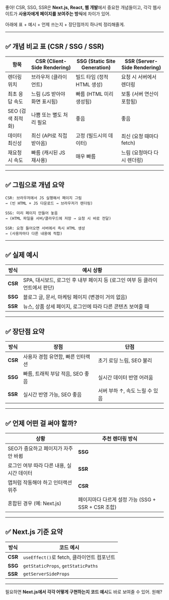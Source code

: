 좋아! CSR, SSG, SSR은 **Next.js, React, 웹 개발**에서 중요한 개념들이고, 각각 웹사이트가 **사용자에게 페이지를 보여주는 방식**에 차이가 있어.

아래에 표 + 예시 + 언제 쓰는지 + 장단점까지 하나씩 정리해줄게.

---

## ✅ 개념 비교 표 (CSR / SSG / SSR)

| 항목              | CSR (Client-Side Rendering)  | SSG (Static Site Generation) | SSR (Server-Side Rendering) |
| ----------------- | ---------------------------- | ---------------------------- | --------------------------- |
| 렌더링 위치       | 브라우저 (클라이언트)        | 빌드 타임 (정적 HTML 생성)   | 요청 시 서버에서 렌더링     |
| 최초 응답 속도    | 느림 (JS 받아야 화면 표시됨) | 빠름 (HTML 미리 생성됨)      | 보통 (서버 연산이 포함됨)   |
| SEO (검색 최적화) | 나쁨 또는 별도 처리 필요     | 좋음                         | 좋음                        |
| 데이터 최신성     | 최신 (API로 직접 받아옴)     | 고정 (빌드시의 데이터)       | 최신 (요청 때마다 fetch)    |
| 재요청 시 속도    | 빠름 (캐시된 JS 재사용)      | 매우 빠름                    | 느림 (요청마다 다시 렌더링) |

---

## ✅ 그림으로 개념 요약

```
CSR: 브라우저에서 JS 실행해서 페이지 그림
→ (빈 HTML + JS 다운로드 → 브라우저가 렌더링)

SSG: 미리 페이지 만들어 놓음
→ (HTML 파일을 서버/클라우드에 저장 → 요청 시 바로 전달)

SSR: 요청 들어오면 서버에서 즉시 HTML 생성
→ (사용자마다 다른 내용에 적합)
```

---

## ✅ 실제 예시

| 방식    | 예시 상황                                                                    |
| ------- | ---------------------------------------------------------------------------- |
| **CSR** | SPA, 대시보드, 로그인 후 내부 페이지 등 (로그인 여부 등 클라이언트에서 판단) |
| **SSG** | 블로그 글, 문서, 마케팅 페이지 (변경이 거의 없음)                            |
| **SSR** | 뉴스, 상품 상세 페이지, 로그인에 따라 다른 콘텐츠 보여줄 때                  |

---

## ✅ 장단점 요약

| 방식    | 장점                              | 단점                           |
| ------- | --------------------------------- | ------------------------------ |
| **CSR** | 사용자 경험 유연함, 빠른 인터랙션 | 초기 로딩 느림, SEO 불리       |
| **SSG** | 빠름, 트래픽 부담 적음, SEO 좋음  | 실시간 데이터 반영 어려움      |
| **SSR** | 실시간 반영 가능, SEO 좋음        | 서버 부하 ↑, 속도 느릴 수 있음 |

---

## ✅ 언제 어떤 걸 써야 할까?

| 상황                                      | 추천 렌더링 방식                                   |
| ----------------------------------------- | -------------------------------------------------- |
| SEO가 중요하고 페이지가 자주 안 바뀜      | **SSG**                                            |
| 로그인 여부 따라 다른 내용, 실시간 데이터 | **SSR**                                            |
| 앱처럼 작동해야 하고 인터랙션 위주        | **CSR**                                            |
| 혼합된 경우 (예: Next.js)                 | 페이지마다 다르게 설정 가능 (SSG + SSR + CSR 조합) |

---

## ✅ Next.js 기준 요약

| 방식    | 코드 예시                                  |
| ------- | ------------------------------------------ |
| **CSR** | `useEffect()`로 fetch, 클라이언트 컴포넌트 |
| **SSG** | `getStaticProps`, `getStaticPaths`         |
| **SSR** | `getServerSideProps`                       |

---

필요하면 **Next.js에서 각각 어떻게 구현하는지 코드 예시**도 바로 보여줄 수 있어. 원해?
